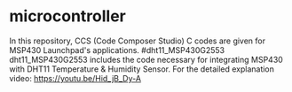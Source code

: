 # microcontroller
In this repository, CCS (Code Composer Studio) C codes are given for MSP430 Launchpad's applications.
#dht11_MSP430G2553
dht11_MSP430G2553 includes the code necessary for integrating MSP430 with DHT11 Temperature & Humidity Sensor.
For the detailed explanation video:
https://youtu.be/Hid_jB_Dy-A
